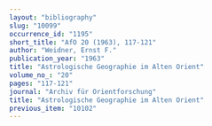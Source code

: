```yaml
---
layout: "bibliography"
slug: "10099"
occurrence_id: "1195"
short_title: "AfO 20 (1963), 117-121"
author: "Weidner, Ernst F."
publication_year: "1963"
title: "Astrologische Geographie im Alten Orient"
volume_no_: "20"
pages: "117-121"
journal: "Archiv für Orientforschung"
title: "Astrologische Geographie im Alten Orient"
previous_item: "10102"
---
```

